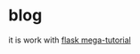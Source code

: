 # blog
it is work with [flask mega-tutorial](https://blog.miguelgrinberg.com/post/the-flask-mega-tutorial-part-iv-database)
